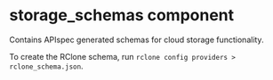# storage_schemas component
Contains APIspec generated schemas for cloud storage functionality.


To create the RClone schema, run `rclone config providers > rclone_schema.json`.
